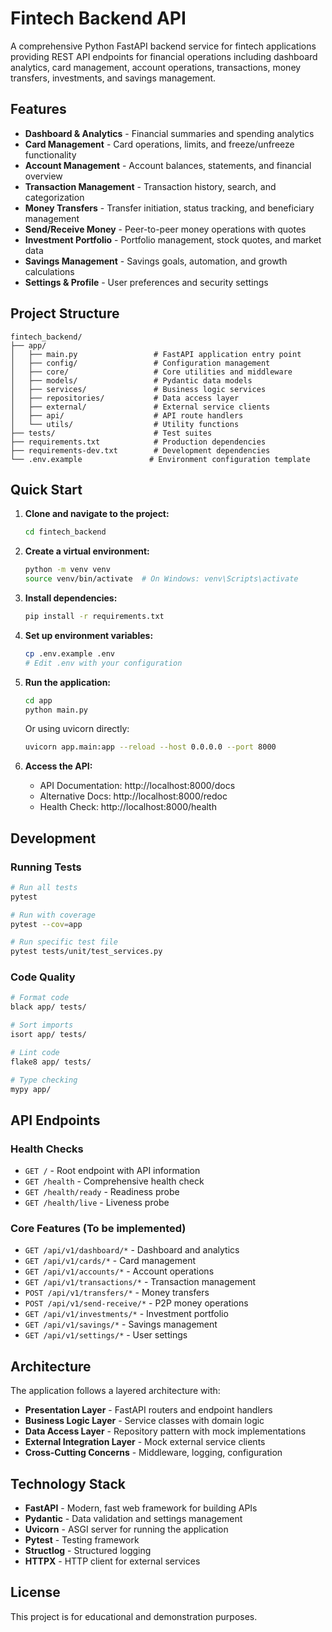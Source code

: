 # Fintech Backend API

A comprehensive Python FastAPI backend service for fintech applications providing REST API endpoints for financial operations including dashboard analytics, card management, account operations, transactions, money transfers, investments, and savings management.

## Features

- **Dashboard & Analytics** - Financial summaries and spending analytics
- **Card Management** - Card operations, limits, and freeze/unfreeze functionality
- **Account Management** - Account balances, statements, and financial overview
- **Transaction Management** - Transaction history, search, and categorization
- **Money Transfers** - Transfer initiation, status tracking, and beneficiary management
- **Send/Receive Money** - Peer-to-peer money operations with quotes
- **Investment Portfolio** - Portfolio management, stock quotes, and market data
- **Savings Management** - Savings goals, automation, and growth calculations
- **Settings & Profile** - User preferences and security settings

## Project Structure

```
fintech_backend/
├── app/
│   ├── main.py                 # FastAPI application entry point
│   ├── config/                 # Configuration management
│   ├── core/                   # Core utilities and middleware
│   ├── models/                 # Pydantic data models
│   ├── services/               # Business logic services
│   ├── repositories/           # Data access layer
│   ├── external/               # External service clients
│   ├── api/                    # API route handlers
│   └── utils/                  # Utility functions
├── tests/                      # Test suites
├── requirements.txt            # Production dependencies
├── requirements-dev.txt        # Development dependencies
└── .env.example               # Environment configuration template
```

## Quick Start

1. **Clone and navigate to the project:**
   ```bash
   cd fintech_backend
   ```

2. **Create a virtual environment:**
   ```bash
   python -m venv venv
   source venv/bin/activate  # On Windows: venv\Scripts\activate
   ```

3. **Install dependencies:**
   ```bash
   pip install -r requirements.txt
   ```

4. **Set up environment variables:**
   ```bash
   cp .env.example .env
   # Edit .env with your configuration
   ```

5. **Run the application:**
   ```bash
   cd app
   python main.py
   ```

   Or using uvicorn directly:
   ```bash
   uvicorn app.main:app --reload --host 0.0.0.0 --port 8000
   ```

6. **Access the API:**
   - API Documentation: http://localhost:8000/docs
   - Alternative Docs: http://localhost:8000/redoc
   - Health Check: http://localhost:8000/health

## Development

### Running Tests

```bash
# Run all tests
pytest

# Run with coverage
pytest --cov=app

# Run specific test file
pytest tests/unit/test_services.py
```

### Code Quality

```bash
# Format code
black app/ tests/

# Sort imports
isort app/ tests/

# Lint code
flake8 app/ tests/

# Type checking
mypy app/
```

## API Endpoints

### Health Checks
- `GET /` - Root endpoint with API information
- `GET /health` - Comprehensive health check
- `GET /health/ready` - Readiness probe
- `GET /health/live` - Liveness probe

### Core Features (To be implemented)
- `GET /api/v1/dashboard/*` - Dashboard and analytics
- `GET /api/v1/cards/*` - Card management
- `GET /api/v1/accounts/*` - Account operations
- `GET /api/v1/transactions/*` - Transaction management
- `POST /api/v1/transfers/*` - Money transfers
- `POST /api/v1/send-receive/*` - P2P money operations
- `GET /api/v1/investments/*` - Investment portfolio
- `GET /api/v1/savings/*` - Savings management
- `GET /api/v1/settings/*` - User settings

## Architecture

The application follows a layered architecture with:

- **Presentation Layer** - FastAPI routers and endpoint handlers
- **Business Logic Layer** - Service classes with domain logic
- **Data Access Layer** - Repository pattern with mock implementations
- **External Integration Layer** - Mock external service clients
- **Cross-Cutting Concerns** - Middleware, logging, configuration

## Technology Stack

- **FastAPI** - Modern, fast web framework for building APIs
- **Pydantic** - Data validation and settings management
- **Uvicorn** - ASGI server for running the application
- **Pytest** - Testing framework
- **Structlog** - Structured logging
- **HTTPX** - HTTP client for external services

## License

This project is for educational and demonstration purposes.
